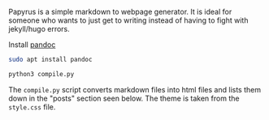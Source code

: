 Papyrus is a simple markdown to webpage generator. It is ideal for someone who wants to just get to writing instead of having to fight with jekyll/hugo errors.

Install [pandoc](https://pandoc.org/installing.html)
```bash
sudo apt install pandoc
```

```bash
python3 compile.py
```

The `compile.py` script converts markdown files into html files and lists them down in the "posts" section seen below. The theme is taken from the `style.css` file.
